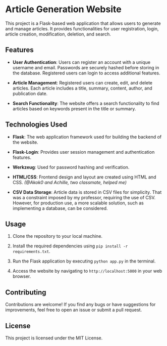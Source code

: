 # Article Generation Website

This project is a Flask-based web application that allows users to generate and manage articles. It provides functionalities for user registration, login, article creation, modification, deletion, and search.

## Features

- **User Authentication**: Users can register an account with a unique username and email. Passwords are securely hashed before storing in the database. Registered users can login to access additional features.
  
- **Article Management**: Registered users can create, edit, and delete articles. Each article includes a title, summary, content, author, and publication date.
  
- **Search Functionality**: The website offers a search functionality to find articles based on keywords present in the title or summary.

## Technologies Used

- **Flask**: The web application framework used for building the backend of the website.
  
- **Flask-Login**: Provides user session management and authentication features.
  
- **Werkzeug**: Used for password hashing and verification.
  
- **HTML/CSS**: Frontend design and layout are created using HTML and CSS. *(@Akok0 and Achille, two classmate, helped me)*

  
- **CSV Data Storage**: Article data is stored in CSV files for simplicity. That was a constraint imposed by my professor, requiring the use of CSV. However, for production use, a more scalable solution, such as implementing a database, can be considered.

## Usage

1. Clone the repository to your local machine.
  
2. Install the required dependencies using `pip install -r requirements.txt`.
  
3. Run the Flask application by executing `python app.py` in the terminal.
  
4. Access the website by navigating to `http://localhost:5000` in your web browser.

## Contributing

Contributions are welcome! If you find any bugs or have suggestions for improvements, feel free to open an issue or submit a pull request.

## License

This project is licensed under the MIT License.
